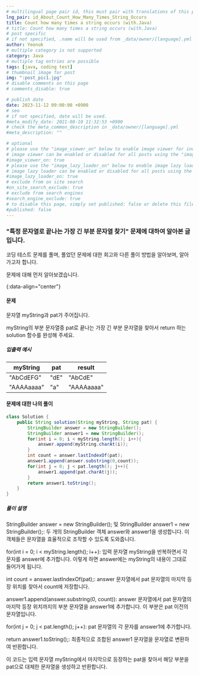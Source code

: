 ```yaml
---
# multilingual page pair id, this must pair with translations of this page. (This name must be unique)
lng_pair: id_About_Count_How_Many_Times_String_Occurs
title: Count how many times a string occurs (with.Java)
# title: Count how many times a string occurs (with.Java)
# post specific
# if not specified, .name will be used from _data/owner/[language].yml
author: Yeonuk
# multiple category is not supported
category: Java
# multiple tag entries are possible
tags: [java, coding test]
# thumbnail image for post
img: ":post_pic1.jpg"
# disable comments on this page
# comments_disable: true

# publish date
date: 2023-11-12 09:00:00 +0900
# seo
# if not specified, date will be used.
#meta_modify_date: 2021-08-10 11:32:53 +0900
# check the meta_common_description in _data/owner/[language].yml
#meta_description: ""

# optional
# please use the "image_viewer_on" below to enable image viewer for individual pages or posts (_posts/ or [language]/_posts folders).
# image viewer can be enabled or disabled for all posts using the "image_viewer_posts: true" setting in _data/conf/main.yml.
#image_viewer_on: true
# please use the "image_lazy_loader_on" below to enable image lazy loader for individual pages or posts (_posts/ or [language]/_posts folders).
# image lazy loader can be enabled or disabled for all posts using the "image_lazy_loader_posts: true" setting in _data/conf/main.yml.
#image_lazy_loader_on: true
# exclude from on site search
#on_site_search_exclude: true
# exclude from search engines
#search_engine_exclude: true
# to disable this page, simply set published: false or delete this file
#published: false
---
```


<!-- outline-start -->

### "특정 문자열로 끝나는 가장 긴 부분 문자열 찾기" 문제에 대하여 알아본 글입니다.

코딩 테스트 문제를 풀며, 풀었던 문제에 대한 회고와 다른 풀이 방법을 알아보며, 알아가고자 합니다.

문제에 대해 먼저 알아보겠습니다.

{:data-align="center"}

<!-- outline-end -->

#### 문제

문자열 myString과 pat가 주어집니다.

myString의 부분 문자열중 pat로 끝나는 가장 긴 부분 문자열을 찾아서 return 하는 solution 함수를 완성해 주세요.

##### 입출력 예시

| myString   | pat  | result     |
| ---------- | ---- | ---------- |
| "AbCdEFG"  | "dE" | "AbCdE"    |
| "AAAAaaaa" | "a"  | "AAAAaaaa" |

#### 문제에 대한 나의 풀이

```java
class Solution {
    public String solution(String myString, String pat) {
        StringBuilder answer = new StringBuilder();
        StringBuilder answer1 = new StringBuilder();
        for(int i = 0; i < myString.length(); i++){
            answer.append(myString.charAt(i));
        }
        int count = answer.lastIndexOf(pat);
        answer1.append(answer.substring(0,count));
        for(int j = 0; j < pat.length(); j++){
            answer1.append(pat.charAt(j));
        }
        return answer1.toString();
    }
}
```

##### 풀이 설명

StringBuilder answer = new StringBuilder(); 및 StringBuilder answer1 = new StringBuilder();: 두 개의 StringBuilder 객체 answer와 answer1을 생성합니다. 이 객체들은 문자열을 효율적으로 조작할 수 있도록 도와줍니다.

for(int i = 0; i < myString.length(); i++): 입력 문자열 myString을 반복하면서 각 문자를 answer에 추가합니다. 이렇게 하면 answer에는 myString의 내용이 그대로 들어가게 됩니다.

int count = answer.lastIndexOf(pat);: answer 문자열에서 pat 문자열의 마지막 등장 위치를 찾아서 count에 저장합니다.

answer1.append(answer.substring(0, count)): answer 문자열에서 pat 문자열의 마지막 등장 위치까지의 부분 문자열을 answer1에 추가합니다. 이 부분은 pat 이전의 문자열입니다.

for(int j = 0; j < pat.length(); j++): pat 문자열의 각 문자를 answer1에 추가합니다.

return answer1.toString();: 최종적으로 조합된 answer1 문자열을 문자열로 변환하여 반환합니다.

이 코드는 입력 문자열 myString에서 마지막으로 등장하는 pat을 찾아서 해당 부분을 pat으로 대체한 문자열을 생성하고 반환합니다.
